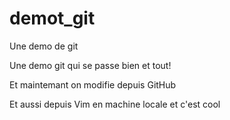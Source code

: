 # demot_git
Une demo de git

Une demo git qui se passe bien et tout!

Et maintemant on modifie depuis GitHub

Et aussi depuis Vim en machine locale et c'est cool
